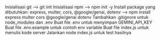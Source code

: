 Inisialisasi git --> git init
Inisialisasi npm --> npm init -y
Install package yang dibutuhkan: express, multer, cors, @google/genai, dotenv --> npm install express multer cors @google/genai dotenv
Tambahkan .gitignore untuk node_modules dan .env
Buat file .env untuk menyimpan GEMINI_API_KEY
Buat file .env.example untuk contoh env variable
Buat file index.js untuk menulis kode server
Jalankan node index.js untuk test hasilnya
